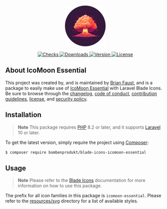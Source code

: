 <p align="center">
    <a href="https://bombenprodukt.com" target="_blank">
        <img src="https://raw.githubusercontent.com/BombenProdukt/assets/main/logo-text.svg" width="128" alt="BombenProdukt Logo" />
    </a>
</p>

<p align="center">
    <a href="https://github.com/faustbrian/blade-icons-icomoon-essential/actions">
        <img src="https://badge.sh/github/check-runs/BombenProdukt/blade-icons-icomoon-essential" alt="Checks" />
    </a>
    <a href="https://packagist.org/packages/bombenprodukt/blade-icons-icomoon-essential">
        <img src="https://badge.sh/packagist/downloads/BombenProdukt/blade-icons-icomoon-essential" alt="Downloads" />
    </a>
    <a href="https://packagist.org/packages/bombenprodukt/blade-icons-icomoon-essential">
        <img src="https://badge.sh/packagist/version/BombenProdukt/blade-icons-icomoon-essential" alt="Version" />
    </a>
    <a href="https://packagist.org/packages/bombenprodukt/blade-icons-icomoon-essential">
        <img src="https://badge.sh/packagist/license/BombenProdukt/blade-icons-icomoon-essential" alt="License" />
    </a>
</p>

## About IcoMoon Essential

This project was created by, and is maintained by [Brian Faust](https://github.com/faustbrian), and is a package to easily make use of [IcoMoon Essential](https://icomoon.io/#preview-essential) with Laravel Blade Icons. Be sure to browse through the [changelog](CHANGELOG.md), [code of conduct](.github/CODE_OF_CONDUCT.md), [contribution guidelines](.github/CONTRIBUTING.md), [license](LICENSE), and [security policy](.github/SECURITY.md).

## Installation

> **Note**
> This package requires [PHP](https://www.php.net/) 8.2 or later, and it supports [Laravel](https://laravel.com/) 10 or later.

To get the latest version, simply require the project using [Composer](https://getcomposer.org/):

```bash
$ composer require bombenprodukt/blade-icons-icomoon-essential
```

## Usage

> **Note**
> Please refer to the [Blade Icons](https://github.com/faustbrian/blade-icons) documentation for more information on how to use this package.

The prefix for all icon families in this package is `icomoon-essential`. Please refer to the [resources/svg](/resources/svg) directory for a list of available styles.
